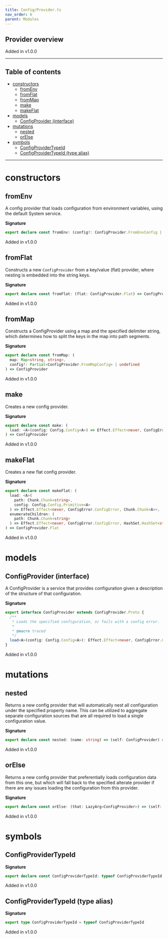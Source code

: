```yaml
---
title: Config/Provider.ts
nav_order: 6
parent: Modules
---
```


## Provider overview

Added in v1.0.0

---

<h2 class="text-delta">Table of contents</h2>

- [constructors](#constructors)
  - [fromEnv](#fromenv)
  - [fromFlat](#fromflat)
  - [fromMap](#frommap)
  - [make](#make)
  - [makeFlat](#makeflat)
- [models](#models)
  - [ConfigProvider (interface)](#configprovider-interface)
- [mutations](#mutations)
  - [nested](#nested)
  - [orElse](#orelse)
- [symbols](#symbols)
  - [ConfigProviderTypeId](#configprovidertypeid)
  - [ConfigProviderTypeId (type alias)](#configprovidertypeid-type-alias)

---

# constructors

## fromEnv

A config provider that loads configuration from environment variables,
using the default System service.

**Signature**

```ts
export declare const fromEnv: (config?: ConfigProvider.FromEnvConfig | undefined) => ConfigProvider
```

Added in v1.0.0

## fromFlat

Constructs a new `ConfigProvider` from a key/value (flat) provider, where
nesting is embedded into the string keys.

**Signature**

```ts
export declare const fromFlat: (flat: ConfigProvider.Flat) => ConfigProvider
```

Added in v1.0.0

## fromMap

Constructs a ConfigProvider using a map and the specified delimiter string,
which determines how to split the keys in the map into path segments.

**Signature**

```ts
export declare const fromMap: (
  map: Map<string, string>,
  config?: Partial<ConfigProvider.FromMapConfig> | undefined
) => ConfigProvider
```

Added in v1.0.0

## make

Creates a new config provider.

**Signature**

```ts
export declare const make: (
  load: <A>(config: Config.Config<A>) => Effect.Effect<never, ConfigError.ConfigError, A>
) => ConfigProvider
```

Added in v1.0.0

## makeFlat

Creates a new flat config provider.

**Signature**

```ts
export declare const makeFlat: (
  load: <A>(
    path: Chunk.Chunk<string>,
    config: Config.Config.Primitive<A>
  ) => Effect.Effect<never, ConfigError.ConfigError, Chunk.Chunk<A>>,
  enumerateChildren: (
    path: Chunk.Chunk<string>
  ) => Effect.Effect<never, ConfigError.ConfigError, HashSet.HashSet<string>>
) => ConfigProvider.Flat
```

Added in v1.0.0

# models

## ConfigProvider (interface)

A ConfigProvider is a service that provides configuration given a description
of the structure of that configuration.

**Signature**

```ts
export interface ConfigProvider extends ConfigProvider.Proto {
  /**
   * Loads the specified configuration, or fails with a config error.
   *
   * @macro traced
   */
  load<A>(config: Config.Config<A>): Effect.Effect<never, ConfigError.ConfigError, A>
}
```

Added in v1.0.0

# mutations

## nested

Returns a new config provider that will automatically nest all
configuration under the specified property name. This can be utilized to
aggregate separate configuration sources that are all required to load a
single configuration value.

**Signature**

```ts
export declare const nested: (name: string) => (self: ConfigProvider) => ConfigProvider
```

Added in v1.0.0

## orElse

Returns a new config provider that preferentially loads configuration data
from this one, but which will fall back to the specified alterate provider
if there are any issues loading the configuration from this provider.

**Signature**

```ts
export declare const orElse: (that: LazyArg<ConfigProvider>) => (self: ConfigProvider) => ConfigProvider
```

Added in v1.0.0

# symbols

## ConfigProviderTypeId

**Signature**

```ts
export declare const ConfigProviderTypeId: typeof ConfigProviderTypeId
```

Added in v1.0.0

## ConfigProviderTypeId (type alias)

**Signature**

```ts
export type ConfigProviderTypeId = typeof ConfigProviderTypeId
```

Added in v1.0.0
